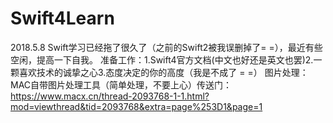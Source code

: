 # Swift4Learn
2018.5.8
Swift学习已经拖了很久了（之前的Swift2被我误删掉了= =），最近有些空闲，提高一下自我。
准备工作：1.Swift4官方文档(中文也好还是英文也罢)2.一颗喜欢技术的诚挚之心3.态度决定的你的高度（我是不成了 = =）
图片处理：MAC自带图片处理工具（简单处理，不要上心）传送门：https://www.macx.cn/thread-2093768-1-1.html?mod=viewthread&tid=2093768&extra=page%253D1&page=1
